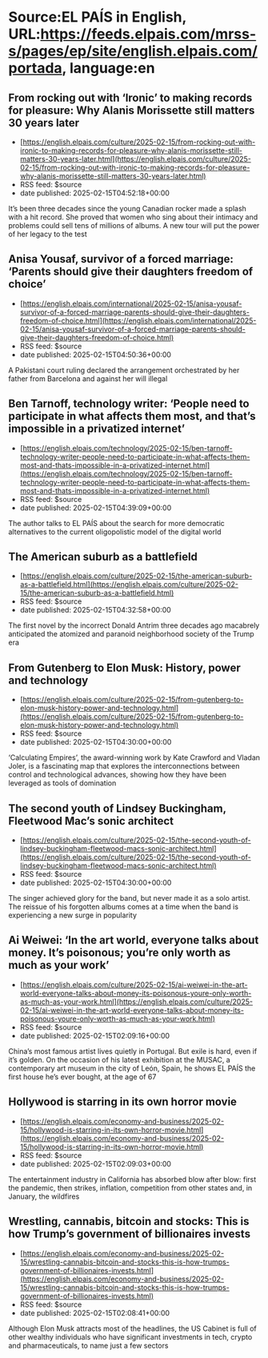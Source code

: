 # Source:EL PAÍS in English, URL:https://feeds.elpais.com/mrss-s/pages/ep/site/english.elpais.com/portada, language:en

## From rocking out with ‘Ironic’ to making records for pleasure: Why Alanis Morissette still matters 30 years later
 - [https://english.elpais.com/culture/2025-02-15/from-rocking-out-with-ironic-to-making-records-for-pleasure-why-alanis-morissette-still-matters-30-years-later.html](https://english.elpais.com/culture/2025-02-15/from-rocking-out-with-ironic-to-making-records-for-pleasure-why-alanis-morissette-still-matters-30-years-later.html)
 - RSS feed: $source
 - date published: 2025-02-15T04:52:18+00:00

It’s been three decades since the young Canadian rocker made a splash with a hit record. She proved that women who sing about their intimacy and problems could sell tens of millions of albums. A new tour will put the power of her legacy to the test

## Anisa Yousaf, survivor of a forced marriage: ‘Parents should give their daughters freedom of choice’
 - [https://english.elpais.com/international/2025-02-15/anisa-yousaf-survivor-of-a-forced-marriage-parents-should-give-their-daughters-freedom-of-choice.html](https://english.elpais.com/international/2025-02-15/anisa-yousaf-survivor-of-a-forced-marriage-parents-should-give-their-daughters-freedom-of-choice.html)
 - RSS feed: $source
 - date published: 2025-02-15T04:50:36+00:00

A Pakistani court ruling declared the arrangement orchestrated by her father from Barcelona and against her will illegal

## Ben Tarnoff, technology writer: ‘People need to participate in what affects them most, and that’s impossible in a privatized internet’
 - [https://english.elpais.com/technology/2025-02-15/ben-tarnoff-technology-writer-people-need-to-participate-in-what-affects-them-most-and-thats-impossible-in-a-privatized-internet.html](https://english.elpais.com/technology/2025-02-15/ben-tarnoff-technology-writer-people-need-to-participate-in-what-affects-them-most-and-thats-impossible-in-a-privatized-internet.html)
 - RSS feed: $source
 - date published: 2025-02-15T04:39:09+00:00

The author talks to EL PAÍS about the search for more democratic alternatives to the current oligopolistic model of the digital world

## The American suburb as a battlefield
 - [https://english.elpais.com/culture/2025-02-15/the-american-suburb-as-a-battlefield.html](https://english.elpais.com/culture/2025-02-15/the-american-suburb-as-a-battlefield.html)
 - RSS feed: $source
 - date published: 2025-02-15T04:32:58+00:00

The first novel by the incorrect Donald Antrim three decades ago macabrely anticipated the atomized and paranoid neighborhood society of the Trump era

## From Gutenberg to Elon Musk: History, power and technology
 - [https://english.elpais.com/culture/2025-02-15/from-gutenberg-to-elon-musk-history-power-and-technology.html](https://english.elpais.com/culture/2025-02-15/from-gutenberg-to-elon-musk-history-power-and-technology.html)
 - RSS feed: $source
 - date published: 2025-02-15T04:30:00+00:00

‘Calculating Empires’, the award-winning work by Kate Crawford and Vladan Joler, is a fascinating map that explores the interconnections between control and technological advances, showing how they have been leveraged as tools of domination

## The second youth of Lindsey Buckingham, Fleetwood Mac’s sonic architect
 - [https://english.elpais.com/culture/2025-02-15/the-second-youth-of-lindsey-buckingham-fleetwood-macs-sonic-architect.html](https://english.elpais.com/culture/2025-02-15/the-second-youth-of-lindsey-buckingham-fleetwood-macs-sonic-architect.html)
 - RSS feed: $source
 - date published: 2025-02-15T04:30:00+00:00

The singer achieved glory for the band, but never made it as a solo artist. The reissue of his forgotten albums comes at a time when the band is experiencing a new surge in popularity

## Ai Weiwei: ‘In the art world, everyone talks about money. It’s poisonous; you’re only worth as much as your work’
 - [https://english.elpais.com/culture/2025-02-15/ai-weiwei-in-the-art-world-everyone-talks-about-money-its-poisonous-youre-only-worth-as-much-as-your-work.html](https://english.elpais.com/culture/2025-02-15/ai-weiwei-in-the-art-world-everyone-talks-about-money-its-poisonous-youre-only-worth-as-much-as-your-work.html)
 - RSS feed: $source
 - date published: 2025-02-15T02:09:16+00:00

China’s most famous artist lives quietly in Portugal. But exile is hard, even if it’s golden. On the occasion of his latest exhibition at the MUSAC, a contemporary art museum in the city of León, Spain, he shows EL PAÍS the first house he’s ever bought, at the age of 67

## Hollywood is starring in its own horror movie
 - [https://english.elpais.com/economy-and-business/2025-02-15/hollywood-is-starring-in-its-own-horror-movie.html](https://english.elpais.com/economy-and-business/2025-02-15/hollywood-is-starring-in-its-own-horror-movie.html)
 - RSS feed: $source
 - date published: 2025-02-15T02:09:03+00:00

The entertainment industry in California has absorbed blow after blow: first the pandemic, then strikes, inflation, competition from other states and, in January, the wildfires

## Wrestling, cannabis, bitcoin and stocks: This is how Trump’s government of billionaires invests
 - [https://english.elpais.com/economy-and-business/2025-02-15/wrestling-cannabis-bitcoin-and-stocks-this-is-how-trumps-government-of-billionaires-invests.html](https://english.elpais.com/economy-and-business/2025-02-15/wrestling-cannabis-bitcoin-and-stocks-this-is-how-trumps-government-of-billionaires-invests.html)
 - RSS feed: $source
 - date published: 2025-02-15T02:08:41+00:00

Although Elon Musk attracts most of the headlines, the US Cabinet is full of other wealthy individuals who have significant investments in tech, crypto and pharmaceuticals, to name just a few sectors

